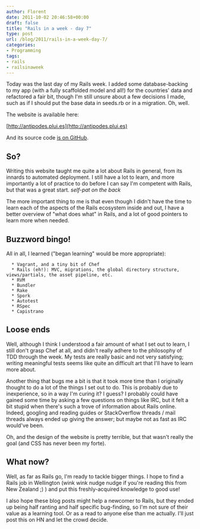 ```yaml
---
author: Florent
date: 2011-10-02 20:46:58+00:00
draft: false
title: "Rails in a week - day 7"
type: post
url: /blog/2011/rails-in-a-week-day-7/
categories:
- Programming
tags:
- rails
- railsinaweek
---
```


Today was the last day of my Rails week. I added some database-backing to my app (with a fully scaffolded model and all!) for the countries' data and refactored a fair bit, though I'm still unsure about a few decisions I made, such as if I should put the base data in seeds.rb or in a migration. Oh, well.

The website is available here:

[http://antipodes.plui.es](http://antipodes.plui.es)

And its source code [is on GitHub](https://github.com/Pluies/Antipodes).


## So?


Writing this website taught me quite a lot about Rails in general, from its innards to automated deployment. I still have a lot to learn, and more importantly a lot of practice to do before I can say I'm competent with Rails, but that was a great start. *self-pat on the back*

The more important thing to me is that even though I didn't have the time to learn each of the aspects of the Rails ecosystem inside and out, I have a better overview of "what does what" in Rails, and a lot of good pointers to learn more when needed.


## Buzzword bingo!


All in all, I learned ("began learning" would be more appropriate):



	  * Vagrant, and a tiny bit of Chef
	  * Rails (eh!): MVC, migrations, the global directory structure, views/partials, the asset pipeline, etc.
	  * RVM
	  * Bundler
	  * Rake
	  * Spork
	  * Autotest
	  * RSpec
	  * Capistrano



## Loose ends


Well, although I think I understood a fair amount of what I set out to learn, I still don't grasp Chef at all, and didn't really adhere to the philosophy of TDD through the week. My tests are really basic and not very satisfying; writing meaningful tests seems like quite an difficult art that I'll have to learn more about.

Another thing that bugs me a bit is that it took more time than I originally thought to do a lot of the things I set out to do. This is probably due to inexperience, so in a way I'm curing it? I guess? I probably could have gained some time by asking a few questions on things like IRC, but it felt a bit stupid when there's such a trove of information about Rails online. Indeed, googling and reading guides or StackOverflow threads / mail threads always ended up giving the answer; but maybe not as fast as IRC would've been.

Oh, and the design of the website is pretty terrible, but that wasn't really the goal (and CSS has never been my forte).


## What now?


Well, as far as Rails go, I'm ready to tackle bigger things. I hope to find a Rails job in Wellington (wink wink nudge nudge if you're reading this from New Zealand ;) ) and put this freshly-acquired knowledge to good use!

I also hope these blog posts might help a newcomer to Rails, but they ended up being half ranting and half specific bug-finding, so I'm not sure of their value as a learning tool. Or as a read to anyone else than me actually. I'll just post this on HN and let the crowd decide.
